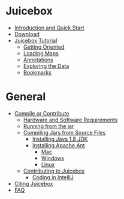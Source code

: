 # Juicebox
* [Introduction and Quick Start](Home)
* [Download](Download)
* [Juicebox Tutorial](Visualization)
  * [Getting Oriented](Visualization#getting-oriented)  
  * [Loading Maps](Loading-Maps-(the-File-menu))
  * [Annotations](Loading-Annotations-(Annotations-menu))
  * [Exploring the Data](Exploring-the-Data)
  * [Bookmarks](Bookmarks)

# General
* [Compile or Contribute](Compile-or-Contribute)
  * [Hardware and Software Requirements](Compile-or-Contribute#hardware-and-software-requirements)
  * [Running from the jar](Compile-or-Contribute#running-from-the-jar)
  * [Compiling Jars from Source Files](Compile-or-Contribute#compiling-jars-from-source-files)
    * [Installing Java 1.8 JDK](Compile-or-Contribute#installing-java-18-jdk)
    * [Installing Apache Ant](Compile-or-Contribute#installing-apache-ant)
      * [Mac](Compile-or-Contribute#mac)
      * [Windows](Compile-or-Contribute#windows)
      * [Linux](Compile-or-Contribute#linux)
  * [Contributing to Juicebox](Compile-or-Contribute#contributing-to-juicebox)
    * [Coding in IntelliJ](Compile-or-Contribute#coding-in-intellij)
* [Citing Juicebox](Citing-Juicebox)
* [FAQ](FAQ)

